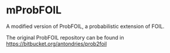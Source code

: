 # mProbFOIL
A modified version of ProbFOIL, a probabilistic extension of FOIL.

The original ProbFOIL repository can be found in https://bitbucket.org/antondries/prob2foil
